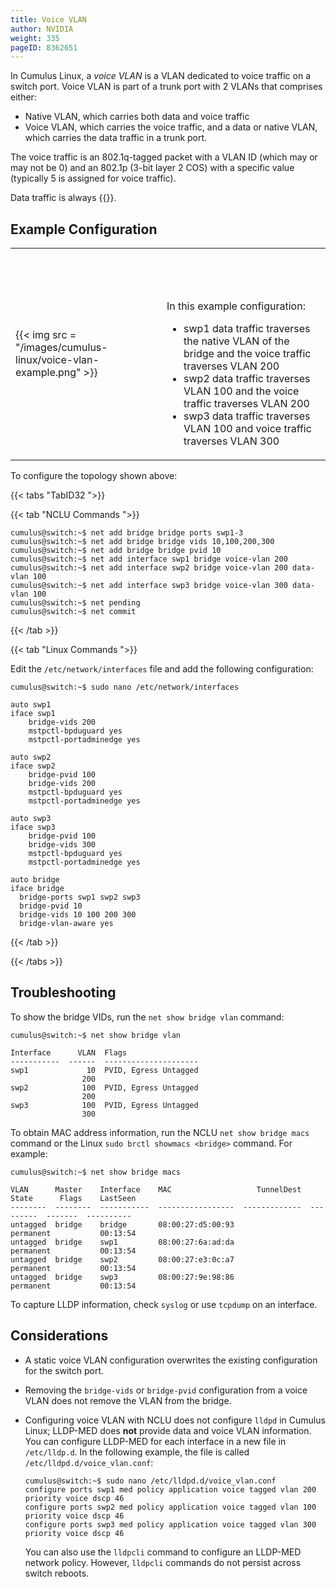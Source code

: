 ```yaml
---
title: Voice VLAN
author: NVIDIA
weight: 335
pageID: 8362651
---
```

In Cumulus Linux, a *voice VLAN* is a VLAN dedicated to voice traffic on a switch port. Voice VLAN is part of a trunk port with 2 VLANs that comprises either:

- Native VLAN, which carries both data and voice traffic
- Voice VLAN, which carries the voice traffic, and a data or native VLAN, which carries the data traffic in a trunk port.

The voice traffic is an 802.1q-tagged packet with a VLAN ID (which may or may not be 0) and an 802.1p (3-bit layer 2 COS) with a specific value (typically 5 is assigned for voice traffic).

Data traffic is always {{<link url="VLAN-Tagging" text="untagged">}}.

## Example Configuration

|      |      |
| ---- | ---- |
|  {{< img src = "/images/cumulus-linux/voice-vlan-example.png" >}} | <br><br><br><br>In this example configuration:<ul><li>swp1 data traffic traverses the native VLAN of the bridge and the voice traffic traverses VLAN 200</li><li>swp2 data traffic traverses VLAN 100 and the voice traffic traverses VLAN 200</li><li>swp3 data traffic traverses VLAN 100 and voice traffic traverses VLAN 300</li></ul> |

To configure the topology shown above:

{{< tabs "TabID32 ">}}

{{< tab "NCLU Commands ">}}

```
cumulus@switch:~$ net add bridge bridge ports swp1-3
cumulus@switch:~$ net add bridge bridge vids 10,100,200,300
cumulus@switch:~$ net add bridge bridge pvid 10
cumulus@switch:~$ net add interface swp1 bridge voice-vlan 200
cumulus@switch:~$ net add interface swp2 bridge voice-vlan 200 data-vlan 100
cumulus@switch:~$ net add interface swp3 bridge voice-vlan 300 data-vlan 100
cumulus@switch:~$ net pending
cumulus@switch:~$ net commit
```

{{< /tab >}}

{{< tab "Linux Commands ">}}

Edit the `/etc/network/interfaces` file and add the following configuration:

```
cumulus@switch:~$ sudo nano /etc/network/interfaces

auto swp1
iface swp1
    bridge-vids 200
    mstpctl-bpduguard yes
    mstpctl-portadminedge yes

auto swp2
iface swp2
    bridge-pvid 100
    bridge-vids 200
    mstpctl-bpduguard yes
    mstpctl-portadminedge yes

auto swp3
iface swp3
    bridge-pvid 100
    bridge-vids 300
    mstpctl-bpduguard yes
    mstpctl-portadminedge yes

auto bridge
iface bridge
  bridge-ports swp1 swp2 swp3
  bridge-pvid 10
  bridge-vids 10 100 200 300
  bridge-vlan-aware yes
```

{{< /tab >}}

{{< /tabs >}}

## Troubleshooting

To show the bridge VIDs, run the `net show bridge vlan` command:

```
cumulus@switch:~$ net show bridge vlan

Interface      VLAN  Flags
-----------  ------  ---------------------
swp1             10  PVID, Egress Untagged
                200
swp2            100  PVID, Egress Untagged
                200
swp3            100  PVID, Egress Untagged
                300
```

To obtain MAC address information, run the NCLU `net show bridge macs` command or the Linux `sudo brctl showmacs <bridge>` command. For example:

```
cumulus@switch:~$ net show bridge macs

VLAN      Master    Interface    MAC                   TunnelDest  State      Flags    LastSeen
--------  --------  -----------  -----------------  -------------  ---------  -------  ----------
untagged  bridge    bridge       08:00:27:d5:00:93                 permanent           00:13:54
untagged  bridge    swp1         08:00:27:6a:ad:da                 permanent           00:13:54
untagged  bridge    swp2         08:00:27:e3:0c:a7                 permanent           00:13:54
untagged  bridge    swp3         08:00:27:9e:98:86                 permanent           00:13:54
```

To capture LLDP information, check `syslog` or use `tcpdump` on an interface.

## Considerations

- A static voice VLAN configuration overwrites the existing configuration for the switch port.
- Removing the `bridge-vids` or `bridge-pvid` configuration from a voice VLAN does not remove the VLAN from the bridge.
- Configuring voice VLAN with NCLU does not configure `lldpd` in Cumulus Linux; LLDP-MED does **not** provide data and voice VLAN information. You can configure LLDP-MED for each interface in a new file in `/etc/lldp.d`. In the following example, the file is called `/etc/lldpd.d/voice_vlan.conf`:

   ```
   cumulus@switch:~$ sudo nano /etc/lldpd.d/voice_vlan.conf
   configure ports swp1 med policy application voice tagged vlan 200 priority voice dscp 46
   configure ports swp2 med policy application voice tagged vlan 100 priority voice dscp 46
   configure ports swp3 med policy application voice tagged vlan 300 priority voice dscp 46
   ```

   You can also use the `lldpcli` command to configure an LLDP-MED network policy. However, `lldpcli` commands do not persist across switch reboots.

